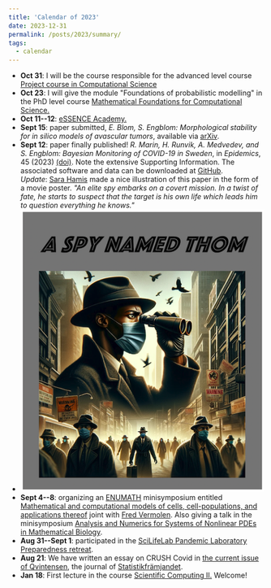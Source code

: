 ```yaml
---
title: 'Calendar of 2023'
date: 2023-12-31
permalink: /posts/2023/summary/
tags:
  - calendar
---
```


*   **Oct 31**: I will be the course responsible for the advanced level course [Project course in Computational Science](https://uppsala.instructure.com/courses/89153/)
*   **Oct 23**: I will give the module "Foundations of probabilistic modelling" in the PhD level course [Mathematical Foundations for Computational Science.](https://uppsala.instructure.com/courses/87104)
*   **Oct 11--12**: [eSSENCE Academy.](https://essenceofescience.se/swedish-e-science-academy-11-12-october-2023/)
*   **Sept 15**: paper submitted, _E. Blom, S. Engblom: Morphological stability for in silico models of avascular tumors_, available via [arXiv](http://arxiv.org/abs/2309.07889).
*   **Sept 12**: paper finally published! _R. Marin, H. Runvik, A. Medvedev, and S. Engblom: Bayesian Monitoring of COVID-19 in Sweden_, in _Epidemics_, 45 (2023) [(doi)](https://doi.org/10.1016/j.epidem.2023.100715). Note the extensive Supporting Information. The associated software and data can be downloaded at [GitHub](https://github.com/robineriksson/Bayesian-Monitoring-of-COVID-19-in-Sweden).  
_Update_: [Sara Hamis](https://www.it.uu.se/katalog/sarha467?lang=sv) made a nice illustration of this paper in the form of a movie poster. 
_"An elite spy embarks on a covert mission. In a twist of fate, he starts to suspect that the target is his own life which leads him to question everything he knows."_
*  ![A Spy Named Thom(as Bayes)](../images/A_Spy_Named_Thom.png "Illustration: Sara Hamis")
*   **Sept 4--8**: organizing an [ENUMATH](https://enumath2023.com/) minisymposium entitled [Mathematical and computational models of cells, cell-populations, and applications thereof](https://enumath2023.com/wp-content/uploads/2023/03/MS15.pdf) joint with [Fred Vermolen](https://www.uhasselt.be/en/who-is-who/fred-vermolen). Also giving a talk in the minisymposium [Analysis and Numerics for Systems of Nonlinear PDEs in Mathematical Biology](https://enumath2023.com/wp-content/uploads/2023/03/MS17.pdf).
*   **Aug 31--Sept 1**: participated in the [SciLifeLab Pandemic Laboratory Preparedness retreat](https://www.scilifelab.se/plp-retreat-2023/).
*   **Aug 21**: We have written an essay on CRUSH Covid in [the current issue of Qvintensen](https://statistikframjandet.se/qvintensen/qvintensen-2-2023/), the journal of [Statistikfrämjandet](https://statistikframjandet.se/statistikframjandet/statistiska-foreningen/).
*   **Jan 18**: First lecture in the course [Scientific Computing II.](https://uppsala.instructure.com/courses/66082) Welcome!
